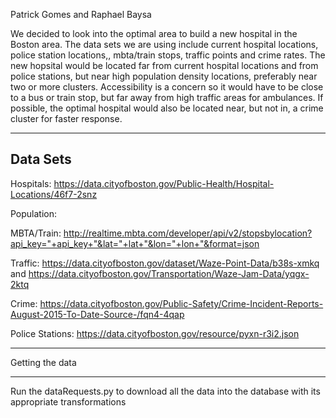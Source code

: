 Patrick Gomes and Raphael Baysa

We decided to look into the optimal area to build a new hospital in the Boston area. The data sets we are using include current hospital locations, police station locations,, mbta/train stops, traffic points and crime rates. The new hopsital would be located far from current hospital locations and from police stations, but near high population density locations, preferably near two or more clusters. Accessibility is a concern so it would have to be close to a bus or train stop, but far away from high traffic areas for ambulances. If possible, the optimal hospital would also be located near, but not in, a crime cluster for faster response. 

---
Data Sets
---

Hospitals: https://data.cityofboston.gov/Public-Health/Hospital-Locations/46f7-2snz

Population:

MBTA/Train: http://realtime.mbta.com/developer/api/v2/stopsbylocation?api_key="+api_key+"&lat="+lat+"&lon="+lon+"&format=json

Traffic: https://data.cityofboston.gov/dataset/Waze-Point-Data/b38s-xmkq and https://data.cityofboston.gov/Transportation/Waze-Jam-Data/yqgx-2ktq

Crime: https://data.cityofboston.gov/Public-Safety/Crime-Incident-Reports-August-2015-To-Date-Source-/fqn4-4qap

Police Stations: https://data.cityofboston.gov/resource/pyxn-r3i2.json

---
Getting the data
___

Run the dataRequests.py to download all the data into the database with its appropriate transformations
